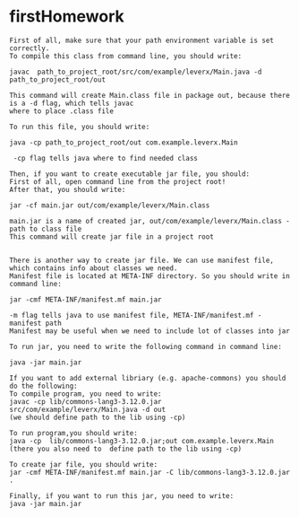 # firstHomework
    First of all, make sure that your path environment variable is set correctly.
    To compile this class from command line, you should write:
    
    javac  path_to_project_root/src/com/example/leverx/Main.java -d path_to_project_root/out
    
    This command will create Main.class file in package out, because there is a -d flag, which tells javac
    where to place .class file

    To run this file, you should write:
    
    java -cp path_to_project_root/out com.example.leverx.Main
    
     -cp flag tells java where to find needed class

    Then, if you want to create executable jar file, you should:
    First of all, open command line from the project root!
    After that, you should write:
    
    jar -cf main.jar out/com/example/leverx/Main.class
    
    main.jar is a name of created jar, out/com/example/leverx/Main.class - path to class file
    This command will create jar file in a project root


    There is another way to create jar file. We can use manifest file, which contains info about classes we need.
    Manifest file is located at META-INF directory. So you should write in command line:
    
    jar -cmf META-INF/manifest.mf main.jar
    
    -m flag tells java to use manifest file, META-INF/manifest.mf - manifest path
    Manifest may be useful when we need to include lot of classes into jar

    To run jar, you need to write the following command in command line:
    
    java -jar main.jar
     
    If you want to add external libriary (e.g. apache-commons) you should do the following:
    To compile program, you need to write:
    javac -cp lib/commons-lang3-3.12.0.jar src/com/example/leverx/Main.java -d out
    (we should define path to the lib using -cp)
    
    To run program,you should write:
    java -cp  lib/commons-lang3-3.12.0.jar;out com.example.leverx.Main
    (there you also need to  define path to the lib using -cp)
    
    To create jar file, you should write:
    jar -cmf META-INF/manifest.mf main.jar -C lib/commons-lang3-3.12.0.jar .
    
    Finally, if you want to run this jar, you need to write:
    java -jar main.jar

    
